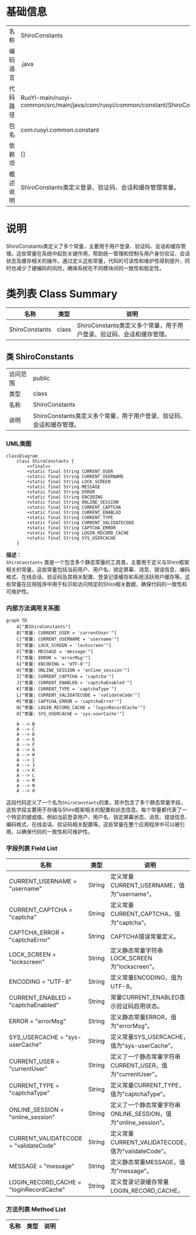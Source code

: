 # 基础信息

|      |      |
|------|------|
| 名称 | ShiroConstants |
| 编码语言 | .java |
| 代码路径 | RuoYi-main/ruoyi-common/src/main/java/com/ruoyi/common/constant/ShiroConstants.java |
| 包名 | com.ruoyi.common.constant |
| 依赖项 | [] |
| 概述说明 | ShiroConstants类定义登录、验证码、会话和缓存管理常量。 |

# 说明

ShiroConstants类定义了多个常量，主要用于用户登录、验证码、会话和缓存管理。这些常量在系统中起到关键作用，帮助统一管理和控制与用户身份验证、会话状态及缓存相关的操作。通过定义这些常量，代码的可读性和维护性得到提升，同时也减少了硬编码的风险，确保系统在不同模块间的一致性和稳定性。

# 类列表 Class Summary

| 名称   | 类型  | 说明 |
|-------|------|-------------|
| ShiroConstants | class | ShiroConstants类定义多个常量，用于用户登录、验证码、会话和缓存管理。 |



## 类 ShiroConstants

|      |      |
|------|------|
| 访问范围 | public |
| 类型 | class |
| 名称 | ShiroConstants |
| 说明 | ShiroConstants类定义多个常量，用于用户登录、验证码、会话和缓存管理。 |


### UML类图

```mermaid
classDiagram
    class ShiroConstants {
        <<final>>
        +static final String CURRENT_USER
        +static final String CURRENT_USERNAME
        +static final String LOCK_SCREEN
        +static final String MESSAGE
        +static final String ERROR
        +static final String ENCODING
        +static final String ONLINE_SESSION
        +static final String CURRENT_CAPTCHA
        +static final String CURRENT_ENABLED
        +static final String CURRENT_TYPE
        +static final String CURRENT_VALIDATECODE
        +static final String CAPTCHA_ERROR
        +static final String LOGIN_RECORD_CACHE
        +static final String SYS_USERCACHE
    }
```

**描述：**  
`ShiroConstants` 类是一个包含多个静态常量的工具类，主要用于定义与Shiro框架相关的常量。这些常量包括当前用户、用户名、锁定屏幕、消息、错误信息、编码格式、在线会话、验证码及其相关配置、登录记录缓存和系统活跃用户缓存等。这些常量在应用程序中用于标识和访问特定的Shiro相关数据，确保代码的一致性和可维护性。


### 内部方法调用关系图

```mermaid
graph TD
    A["类ShiroConstants"]
    B["常量: CURRENT_USER = 'currentUser'"]
    C["常量: CURRENT_USERNAME = 'username'"]
    D["常量: LOCK_SCREEN = 'lockscreen'"]
    E["常量: MESSAGE = 'message'"]
    F["常量: ERROR = 'errorMsg'"]
    G["常量: ENCODING = 'UTF-8'"]
    H["常量: ONLINE_SESSION = 'online_session'"]
    I["常量: CURRENT_CAPTCHA = 'captcha'"]
    J["常量: CURRENT_ENABLED = 'captchaEnabled'"]
    K["常量: CURRENT_TYPE = 'captchaType'"]
    L["常量: CURRENT_VALIDATECODE = 'validateCode'"]
    M["常量: CAPTCHA_ERROR = 'captchaError'"]
    N["常量: LOGIN_RECORD_CACHE = 'loginRecordCache'"]
    O["常量: SYS_USERCACHE = 'sys-userCache'"]

    A --> B
    A --> C
    A --> D
    A --> E
    A --> F
    A --> G
    A --> H
    A --> I
    A --> J
    A --> K
    A --> L
    A --> M
    A --> N
    A --> O
```

这段代码定义了一个名为`ShiroConstants`的类，其中包含了多个静态常量字段，这些字段主要用于存储与Shiro框架相关的配置和状态信息。每个常量都代表了一个特定的键或值，例如当前登录用户、用户名、锁定屏幕状态、消息、错误信息、编码格式、在线会话、验证码相关配置等。这些常量在整个应用程序中可以被引用，以确保代码的一致性和可维护性。

### 字段列表 Field List

| 名称  | 类型  | 说明 |
|-------|-------|------|
| CURRENT_USERNAME = "username" | String | 定义常量CURRENT_USERNAME，值为"username"。 |
| CURRENT_CAPTCHA = "captcha" | String | 定义常量CURRENT_CAPTCHA，值为"captcha"。 |
| CAPTCHA_ERROR = "captchaError" | String | CAPTCHA错误常量定义。 |
| LOCK_SCREEN = "lockscreen" | String | 定义静态常量字符串LOCK_SCREEN为"lockscreen"。 |
| ENCODING = "UTF-8" | String | 定义常量ENCODING，值为UTF-8。 |
| CURRENT_ENABLED = "captchaEnabled" | String | 常量CURRENT_ENABLED表示验证码启用状态。 |
| ERROR = "errorMsg" | String | 定义静态常量ERROR，值为"errorMsg"。 |
| SYS_USERCACHE = "sys-userCache" | String | 定义常量SYS_USERCACHE，值为"sys-userCache"。 |
| CURRENT_USER = "currentUser" | String | 定义了一个静态常量字符串CURRENT_USER，值为"currentUser"。 |
| CURRENT_TYPE = "captchaType" | String | 定义常量CURRENT_TYPE，值为"captchaType"。 |
| ONLINE_SESSION = "online_session" | String | 定义了一个静态常量字符串ONLINE_SESSION，值为"online_session"。 |
| CURRENT_VALIDATECODE = "validateCode" | String | 定义常量CURRENT_VALIDATECODE，值为"validateCode"。 |
| MESSAGE = "message" | String | 定义静态常量MESSAGE，值为"message"。 |
| LOGIN_RECORD_CACHE = "loginRecordCache" | String | 定义登录记录缓存常量LOGIN_RECORD_CACHE。 |

### 方法列表 Method List

| 名称  | 类型  | 说明 |
|-------|-------|------|




